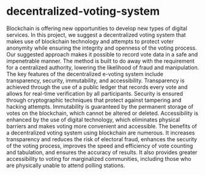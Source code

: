 # decentralized-voting-system
Blockchain is offering new opportunities to develop new types of digital services. In this project, we suggest a decentralized voting system that makes use of blockchain technology and attempts to protect voter anonymity while ensuring the integrity and openness of the voting process. Our suggested approach makes it possible to record vote data in a safe and impenetrable manner. The method is built to do away with the requirement for a centralized authority, lowering the likelihood of fraud and manipulation. The key features of the decentralized e-voting system include transparency, security, immutability, and accessibility. Transparency is achieved through the use of a public ledger that records every vote and allows for real-time verification by all participants. Security is ensured through cryptographic techniques that protect against tampering and hacking attempts. Immutability is guaranteed by the permanent storage of votes on the blockchain, which cannot
be altered or deleted. Accessibility is enhanced by the use of digital technology, which eliminates physical barriers and makes voting more convenient and accessible. The benefits of a decentralized voting system using blockchain are numerous. It increases transparency and reduces the risk of electoral fraud, enhances the security of the voting process, improves the speed and efficiency
of vote counting and tabulation, and ensures the accuracy of results. It also provides greater accessibility to voting for marginalized communities, including those who are physically unable to attend polling stations.
